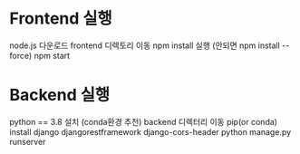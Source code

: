 # Frontend 실행
node.js 다운로드
frontend 디렉토리 이동
npm install 실행 (안되면 npm install --force)
npm start

# Backend 실행
python == 3.8 설치 (conda환경 추천)
backend 디렉터리 이동
pip(or conda) install django djangorestframework django-cors-header
python manage.py runserver
